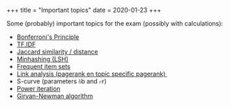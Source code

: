 +++
title = "Important topics"
date = 2020-01-23
+++
<p>Some (probably) important topics for the exam (possibly with calculations):</p><ul><li><a href="https://cshub.nl/post/304018254#bonferroni's-principle" target="_blank">Bonferroni's Principle</a></li><li><a href="https://cshub.nl/post/304018254#impor\tan ce-of-words" target="_blank">TF.IDF</a></li><li><a href="https://cshub.nl/post/673826017#shingling-of-documents" target="_blank">Jaccard similarity / distance</a></li><li><a href="https://cshub.nl/post/673826017#shingling-of-documents" target="_blank">Minhashing (LSH)</a></li><li><a href="https://cshub.nl/post/211499338" target="_blank">Frequent item sets</a></li><li><a href="https://cshub.nl/post/413717870" target="_blank">Link analysis (pagerank en topic specific pagerank)&nbsp;</a></li><li>S-curve (parameters <span class="ql-formula" data-value="b">﻿<span contenteditable="false"><span class="katex"><span class="katex-mathml"><math><semantics><mrow><mi>b</mi></mrow><annotation encoding="application/x-tex">b</annotation></semantics></math></span><span class="katex-html" aria-hidden="true"><span class="base"><span class="strut" style="height: 0.69444em; vertical-align: 0em;"></span><span class="mord mathdefault">b</span></span></span></span></span>﻿</span> and <span class="ql-formula" data-value="r">﻿<span contenteditable="false"><span class="katex"><span class="katex-mathml"><math><semantics><mrow><mi>r</mi></mrow><annotation encoding="application/x-tex">r</annotation></semantics></math></span><span class="katex-html" aria-hidden="true"><span class="base"><span class="strut" style="height: 0.43056em; vertical-align: 0em;"></span><span style="margin-right: 0.02778em;" class="mord mathdefault">r</span></span></span></span></span>﻿</span>)</li><li><a href="https://cshub.nl/post/413717870#power-iteration" target="_blank">Power iteration</a></li><li><a href="https://cshub.nl/post/287513591#girvan-newman" target="_blank">Girvan-Newman algorithm</a></li></ul>